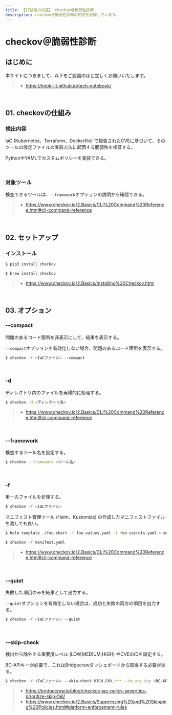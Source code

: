 ```yaml
---
title: 【IT技術の知見】 checkov＠脆弱性診断
description: checkov＠脆弱性診断の知見を記録しています。
---
```


# checkov＠脆弱性診断

## はじめに

本サイトにつきまして、以下をご認識のほど宜しくお願いいたします。

> - https://hiroki-it.github.io/tech-notebook/

<br>

## 01. checkovの仕組み

### 検出内容

IaC (Kubernetes、Terraform、Dockerfile) で報告されたCVEに基づいて、そのツールの設定ファイルの実装方法に起因する脆弱性を検証する。

PythonやYAMLでカスタムポリシーを実装できる。

<br>

### 対象ツール

検査できるツールは、`--framework`オプションの説明から確認できる。

> - https://www.checkov.io/2.Basics/CLI%20Command%20Reference.html#cli-command-reference

<br>

## 02. セットアップ

### インストール

```bash
$ pip3 install checkov
```

```bash
$ brew install checkov
```

> - https://www.checkov.io/2.Basics/Installing%20Checkov.html

<br>

## 03. オプション

### --compact

問題のあるコード箇所を非表示にして、結果を表示する。

`--compact`オプションを有効化しない場合、問題のあるコード箇所を表示する。

```bash
$ checkov -f <IaCファイル> --compact
```

<br>

### -d

ディレクトリ内のファイルを再帰的に処理する。

```bash
$ checkov -d <ディレクトリ名>
```

> - https://www.checkov.io/2.Basics/CLI%20Command%20Reference.html#cli-command-reference

<br>

### --framework

検査するツール名を設定する。

```bash
$ checkov --framework <ツール名>
```

<br>

### -f

単一のファイルを処理する。

```bash
$ checkov -f <IaCファイル>
```

マニフェスト管理ツール (Helm、Kustomize) の作成したマニフェストファイルを渡しても良い。

```bash
$ helm template ./foo-chart -f foo-values.yaml -f foo-secrets.yaml > manifest.yaml

$ checkov -f manifest.yaml
```

> - https://www.checkov.io/2.Basics/CLI%20Command%20Reference.html#cli-command-reference

<br>

### --quiet

失敗した項目のみを結果として出力する。

`--quiet`オプションを有効化しない場合は、成功と失敗の両方の項目を出力する。

```bash
$ checkov -f <IaCファイル> --quiet
```

<br>

### --skip-check

検出から除外する重要度レベル (LOW,MEDIUM,HIGH) やCVEのIDを設定する。

BC-APIキーが必要で、これはBridgecrewダッシュボードから取得する必要がある。

```bash
$ checkov -f <IaCファイル> --skip-check HIGH,CKV_*** --bc-api-key <BC-APIキー>
```

> - https://bridgecrew.io/blog/checkov-iac-policy-severities-prioritize-skip-fail/
> - https://www.checkov.io/2.Basics/Suppressing%20and%20Skipping%20Policies.html#platform-enforcement-rules

<br>
